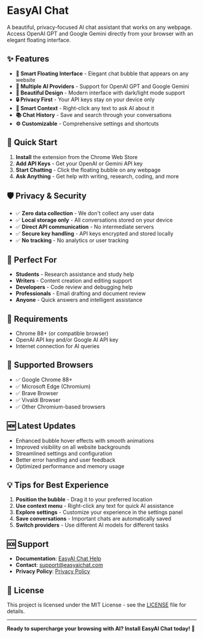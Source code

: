 # EasyAI Chat

A beautiful, privacy-focused AI chat assistant that works on any webpage. Access OpenAI GPT and Google Gemini directly from your browser with an elegant floating interface.

## ✨ Features

- **🎯 Smart Floating Interface** - Elegant chat bubble that appears on any website
- **🤖 Multiple AI Providers** - Support for OpenAI GPT and Google Gemini
- **🎨 Beautiful Design** - Modern interface with dark/light mode support
- **🔒 Privacy First** - Your API keys stay on your device only
- **💬 Smart Context** - Right-click any text to ask AI about it
- **📚 Chat History** - Save and search through your conversations
- **⚙️ Customizable** - Comprehensive settings and shortcuts

## 🚀 Quick Start

1. **Install** the extension from the Chrome Web Store
2. **Add API Keys** - Get your OpenAI or Gemini API key
3. **Start Chatting** - Click the floating bubble on any webpage
4. **Ask Anything** - Get help with writing, research, coding, and more

## 🛡️ Privacy & Security

- ✅ **Zero data collection** - We don't collect any user data
- ✅ **Local storage only** - All conversations stored on your device
- ✅ **Direct API communication** - No intermediate servers
- ✅ **Secure key handling** - API keys encrypted and stored locally
- ✅ **No tracking** - No analytics or user tracking

## 🎯 Perfect For

- **Students** - Research assistance and study help
- **Writers** - Content creation and editing support  
- **Developers** - Code review and debugging help
- **Professionals** - Email drafting and document review
- **Anyone** - Quick answers and intelligent assistance

## 🔧 Requirements

- Chrome 88+ (or compatible browser)
- OpenAI API key and/or Google AI API key
- Internet connection for AI queries

## 📱 Supported Browsers

- ✅ Google Chrome 88+
- ✅ Microsoft Edge (Chromium)
- ✅ Brave Browser
- ✅ Vivaldi Browser
- ✅ Other Chromium-based browsers

## 🆕 Latest Updates

- Enhanced bubble hover effects with smooth animations
- Improved visibility on all website backgrounds
- Streamlined settings and configuration
- Better error handling and user feedback
- Optimized performance and memory usage

## 💡 Tips for Best Experience

1. **Position the bubble** - Drag it to your preferred location
2. **Use context menu** - Right-click any text for quick AI assistance
3. **Explore settings** - Customize your experience in the settings panel
4. **Save conversations** - Important chats are automatically saved
5. **Switch providers** - Use different AI models for different tasks

## 🆘 Support

- **Documentation**: [EasyAI Chat Help](https://ahmedamine12.github.io/Extention_EasyAI_Chat/homepage.html)
- **Contact**: support@easyaichat.com
- **Privacy Policy**: [Privacy Policy](https://ahmedamine12.github.io/Extention_EasyAI_Chat/privacy-policy.html)

## 📄 License

This project is licensed under the MIT License - see the [LICENSE](LICENSE) file for details.

---

**Ready to supercharge your browsing with AI? Install EasyAI Chat today! 🚀** 